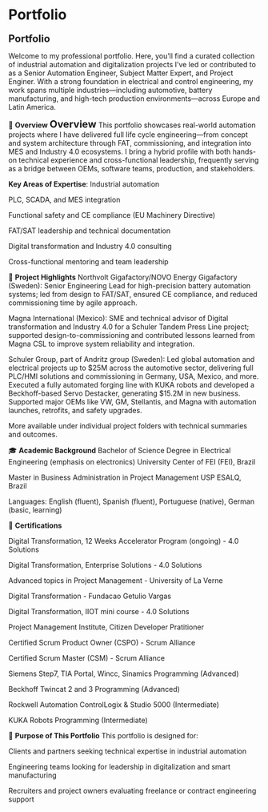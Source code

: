 
# **Portfolio**
<span style="font-size:20px"><strong>Portfolio</strong></span>

Welcome to my professional portfolio. Here, you’ll find a curated collection of industrial automation and digitalization projects I’ve led or contributed to as a Senior Automation Engineer, Subject Matter Expert, and Project Enginer. With a strong foundation in electrical and control engineering, my work spans multiple industries—including automotive, battery manufacturing, and high-tech production environments—across Europe and Latin America.

🔧 **Overview**
<span style="font-size:20px"><strong>Overview</strong></span>
This portfolio showcases real-world automation projects where I have delivered full life cycle engineering—from concept and system architecture through FAT, commissioning, and integration into MES and Industry 4.0 ecosystems. I bring a hybrid profile with both hands-on technical experience and cross-functional leadership, frequently serving as a bridge between OEMs, software teams, production, and stakeholders.

**Key Areas of Expertise**:
Industrial automation 

PLC, SCADA, and MES integration

Functional safety and CE compliance (EU Machinery Directive)

FAT/SAT leadership and technical documentation

Digital transformation and Industry 4.0 consulting

Cross-functional mentoring and team leadership

📂 **Project Highlights**
Northvolt Gigafactory/NOVO Energy Gigafactory (Sweden): Senior Engineering Lead for high-precision battery automation systems; led from design to FAT/SAT, ensured CE compliance, and reduced commissioning time by agile approach.

Magna International (Mexico): SME and technical advisor of Digital transformation and Industry 4.0 for a Schuler Tandem Press Line project; supported design-to-commissioning and contributed lessons learned from Magna CSL to improve system reliability and integration.

Schuler Group, part of Andritz group (Sweden): Led global automation and electrical projects up to $25M across the automotive sector, delivering full PLC/HMI solutions and commissioning in Germany, USA, Mexico, and more. Executed a fully automated forging line with KUKA robots and developed a Beckhoff-based Servo Destacker, generating $15.2M in new business. Supported major OEMs like VW, GM, Stellantis, and Magna with automation launches, retrofits, and safety upgrades.

More available under individual project folders with technical summaries and outcomes.

🎓 **Academic Background**
Bachelor of Science Degree in Electrical Engineering (emphasis on electronics)
University Center of FEI (FEI), Brazil

Master in Business Administration in Project Management
USP ESALQ, Brazil

Languages: English (fluent), Spanish (fluent),  Portuguese (native), German (basic, learning)

📜 **Certifications**

Digital Transformation, 12 Weeks Accelerator Program (ongoing) - 4.0 Solutions

Digital Transformation, Enterprise Solutions - 4.0 Solutions 

Advanced topics in Project Management - University of La Verne

Digital Transformation - Fundacao Getulio Vargas

Digital Transformation, IIOT mini course - 4.0 Solutions 

Project Management Institute, Citizen Developer Pratitioner

Certified Scrum Product Owner (CSPO) - Scrum Alliance

Certified Scrum Master (CSM) - Scrum Alliance

Siemens Step7, TIA Portal, Wincc, Sinamics Programming (Advanced)

Beckhoff Twincat 2 and 3 Programming (Advanced)

Rockwell Automation ControlLogix & Studio 5000 (Intermediate)

KUKA Robots Programming (Intermediate) 

🚀 **Purpose of This Portfolio**
This portfolio is designed for:

Clients and partners seeking technical expertise in industrial automation

Engineering teams looking for leadership in digitalization and smart manufacturing

Recruiters and project owners evaluating freelance or contract engineering support
